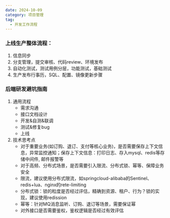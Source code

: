 ```yaml
---
date: 2024-10-09
category: 项目管理
tag:
  - 开发工作流程
---
```


### 上线生产整体流程：
1. 信息同步
2. 分支管理，提交审核、代码review、环境发布
3. 自动化测试，测试用例分层，功能测试，基础测试
4. 生产发布行事历，SQL、配置、镜像更新步骤

### 后端研发避坑指南
1. 通用流程 
   - 需求沟通
   - 接口文档设计
   - 开发&自测&联调
   - 测试&修复bug
   - 上线
2. 技术思考点
   - 对于重要业务(如订购、退订、支付等核心业务)，是否需要保存上下文信息，异常监控通知；保存上下文信息：打印日志、存入mysql、redis等存储中间件, 邮件报警等
   - 对于高频、分布式场景，是否需要引入限流、分布式锁、幂等、保障业务安全
   - 限流，建议使用分布式限流，如springcloud-alibaba的Sentinel、redis+lua、nginx的rete-limiting
   - 分布式锁：锁的粒度是否经过评估，精确到资源、租户、行为？锁的实现，建议使用redission
   - 幂等：针对MQ消息监听、订购、退订等场景，需要保证幂
   - 对外接口是否需要鉴权，鉴权逻辑是否经过有效评估